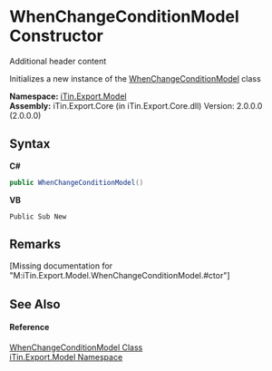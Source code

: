 # WhenChangeConditionModel Constructor 
Additional header content 

Initializes a new instance of the <a href="T_iTin_Export_Model_WhenChangeConditionModel">WhenChangeConditionModel</a> class

**Namespace:**&nbsp;<a href="N_iTin_Export_Model">iTin.Export.Model</a><br />**Assembly:**&nbsp;iTin.Export.Core (in iTin.Export.Core.dll) Version: 2.0.0.0 (2.0.0.0)

## Syntax

**C#**<br />
``` C#
public WhenChangeConditionModel()
```

**VB**<br />
``` VB
Public Sub New
```


## Remarks
\[Missing <remarks> documentation for "M:iTin.Export.Model.WhenChangeConditionModel.#ctor"\]

## See Also


#### Reference
<a href="T_iTin_Export_Model_WhenChangeConditionModel">WhenChangeConditionModel Class</a><br /><a href="N_iTin_Export_Model">iTin.Export.Model Namespace</a><br />